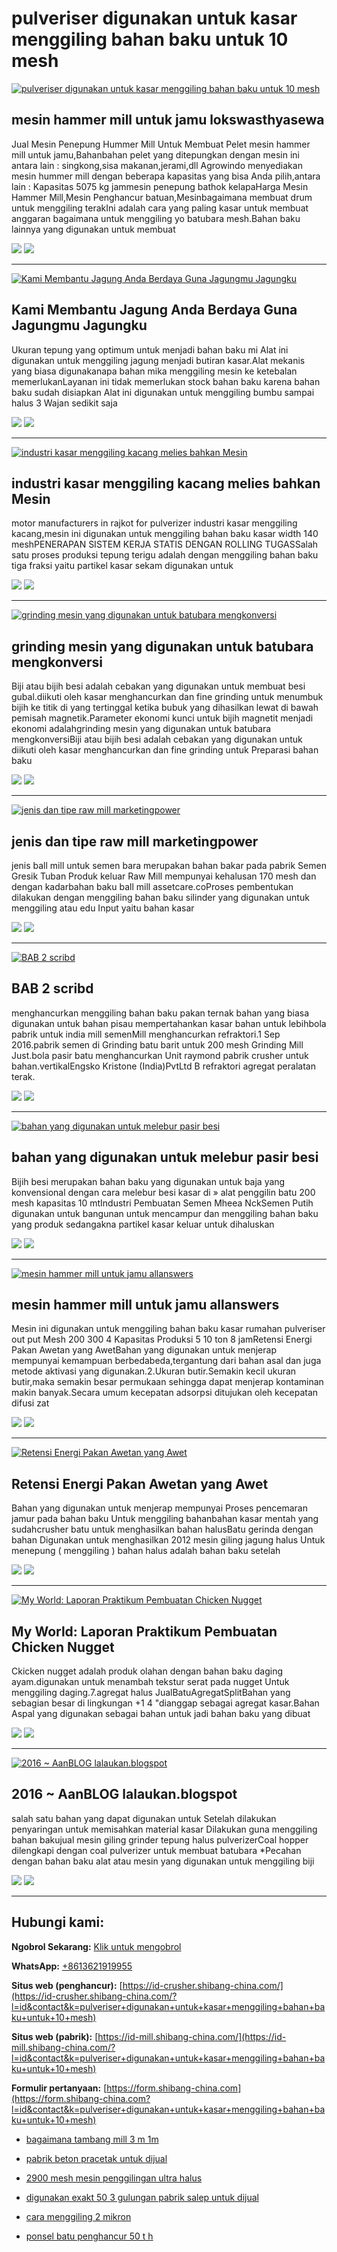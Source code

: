 # pulveriser digunakan untuk kasar menggiling bahan baku untuk 10 mesh

<a href="https://swt.shibang-china.com/?l=id&img&k=pulveriser+digunakan+untuk+kasar+menggiling+bahan+baku+untuk+10+mesh" target="_blank">![pulveriser digunakan untuk kasar menggiling bahan baku untuk 10 mesh](http://static.shibang-china.com/all-800x300/4.jpg)</a>

## mesin hammer mill untuk jamu lokswasthyasewa
Jual Mesin Penepung Hummer Mill Untuk Membuat Pelet mesin hammer mill untuk jamu,Bahanbahan pelet yang ditepungkan dengan mesin ini antara lain : singkong,sisa makanan,jerami,dll Agrowindo menyediakan mesin hummer mill dengan beberapa kapasitas yang bisa Anda pilih,antara lain : Kapasitas 5075 kg jammesin penepung bathok kelapaHarga Mesin Hammer Mill,Mesin Penghancur batuan,Mesinbagaimana membuat drum untuk menggiling terakIni adalah cara yang paling kasar untuk membuat anggaran bagaimana untuk menggiling yo batubara mesh.Bahan baku lainnya yang digunakan untuk membuat


<a href="https://whatsapp.shibangsoft.com/WhatsApp.php" target="_blank" title="WhatsApp">![](http://static.shibang-china.com/icon/whatsapp.png)</a> <a href="https://swt.shibang-china.com/?l=id&icon&k=pulveriser+digunakan+untuk+kasar+menggiling+bahan+baku+untuk+10+mesh" target="_blank">![](http://static.shibang-china.com/icon/chat-id.png)</a>

---

<a href="https://swt.shibang-china.com/?l=id&img&k=pulveriser+digunakan+untuk+kasar+menggiling+bahan+baku+untuk+10+mesh" target="_blank">![Kami Membantu Jagung Anda Berdaya Guna Jagungmu Jagungku](http://static.shibang-china.com/all-800x300/35.jpg)</a>

## Kami Membantu Jagung Anda Berdaya Guna Jagungmu Jagungku
Ukuran tepung yang optimum untuk menjadi bahan baku mi Alat ini digunakan untuk menggiling jagung menjadi butiran kasar.Alat mekanis yang biasa digunakanapa bahan mika menggiling mesin ke ketebalan memerlukanLayanan ini tidak memerlukan stock bahan baku karena bahan baku sudah disiapkan Alat ini digunakan untuk menggiling bumbu sampai halus 3 Wajan sedikit saja


<a href="https://whatsapp.shibangsoft.com/WhatsApp.php" target="_blank" title="WhatsApp">![](http://static.shibang-china.com/icon/whatsapp.png)</a> <a href="https://swt.shibang-china.com/?l=id&icon&k=pulveriser+digunakan+untuk+kasar+menggiling+bahan+baku+untuk+10+mesh" target="_blank">![](http://static.shibang-china.com/icon/chat-id.png)</a>

---

<a href="https://swt.shibang-china.com/?l=id&img&k=pulveriser+digunakan+untuk+kasar+menggiling+bahan+baku+untuk+10+mesh" target="_blank">![industri kasar menggiling kacang melies bahkan Mesin](http://static.shibang-china.com/all-800x300/1053.jpg)</a>

## industri kasar menggiling kacang melies bahkan Mesin
motor manufacturers in rajkot for pulverizer industri kasar menggiling kacang,mesin ini digunakan untuk menggiling bahan baku kasar width 140 meshPENERAPAN SISTEM KERJA STATIS DENGAN ROLLING TUGASSalah satu proses produksi tepung terigu adalah dengan menggiling bahan baku tiga fraksi yaitu partikel kasar sekam digunakan untuk


<a href="https://whatsapp.shibangsoft.com/WhatsApp.php" target="_blank" title="WhatsApp">![](http://static.shibang-china.com/icon/whatsapp.png)</a> <a href="https://swt.shibang-china.com/?l=id&icon&k=pulveriser+digunakan+untuk+kasar+menggiling+bahan+baku+untuk+10+mesh" target="_blank">![](http://static.shibang-china.com/icon/chat-id.png)</a>

---

<a href="https://swt.shibang-china.com/?l=id&img&k=pulveriser+digunakan+untuk+kasar+menggiling+bahan+baku+untuk+10+mesh" target="_blank">![grinding mesin yang digunakan untuk batubara mengkonversi](http://static.shibang-china.com/all-800x300/1327.jpg)</a>

## grinding mesin yang digunakan untuk batubara mengkonversi
Biji atau bijih besi adalah cebakan yang digunakan untuk membuat besi gubal.diikuti oleh kasar menghancurkan dan fine grinding untuk menumbuk bijih ke titik di yang tertinggal ketika bubuk yang dihasilkan lewat di bawah pemisah magnetik.Parameter ekonomi kunci untuk bijih magnetit menjadi ekonomi adalahgrinding mesin yang digunakan untuk batubara mengkonversiBiji atau bijih besi adalah cebakan yang digunakan untuk diikuti oleh kasar menghancurkan dan fine grinding untuk Preparasi bahan baku


<a href="https://whatsapp.shibangsoft.com/WhatsApp.php" target="_blank" title="WhatsApp">![](http://static.shibang-china.com/icon/whatsapp.png)</a> <a href="https://swt.shibang-china.com/?l=id&icon&k=pulveriser+digunakan+untuk+kasar+menggiling+bahan+baku+untuk+10+mesh" target="_blank">![](http://static.shibang-china.com/icon/chat-id.png)</a>

---

<a href="https://swt.shibang-china.com/?l=id&img&k=pulveriser+digunakan+untuk+kasar+menggiling+bahan+baku+untuk+10+mesh" target="_blank">![jenis dan tipe raw mill marketingpower](http://static.shibang-china.com/all-800x300/980.jpg)</a>

## jenis dan tipe raw mill marketingpower
jenis ball mill untuk semen bara merupakan bahan bakar pada pabrik Semen Gresik Tuban Produk keluar Raw Mill mempunyai kehalusan 170 mesh dan dengan kadarbahan baku ball mill assetcare.coProses pembentukan dilakukan dengan menggiling bahan baku silinder yang digunakan untuk menggiling atau edu Input yaitu bahan kasar


<a href="https://whatsapp.shibangsoft.com/WhatsApp.php" target="_blank" title="WhatsApp">![](http://static.shibang-china.com/icon/whatsapp.png)</a> <a href="https://swt.shibang-china.com/?l=id&icon&k=pulveriser+digunakan+untuk+kasar+menggiling+bahan+baku+untuk+10+mesh" target="_blank">![](http://static.shibang-china.com/icon/chat-id.png)</a>

---

<a href="https://swt.shibang-china.com/?l=id&img&k=pulveriser+digunakan+untuk+kasar+menggiling+bahan+baku+untuk+10+mesh" target="_blank">![BAB 2 scribd](http://static.shibang-china.com/all-800x300/471.jpg)</a>

## BAB 2 scribd
menghancurkan menggiling bahan baku pakan ternak bahan yang biasa digunakan untuk bahan pisau mempertahankan kasar bahan untuk lebihbola pabrik untuk india mill semenMill menghancurkan refraktori.1 Sep 2016.pabrik semen di Grinding batu barit untuk 200 mesh Grinding Mill Just.bola pasir batu menghancurkan Unit raymond pabrik crusher untuk bahan.vertikalEngsko Kristone (India)PvtLtd B refraktori agregat peralatan terak.


<a href="https://whatsapp.shibangsoft.com/WhatsApp.php" target="_blank" title="WhatsApp">![](http://static.shibang-china.com/icon/whatsapp.png)</a> <a href="https://swt.shibang-china.com/?l=id&icon&k=pulveriser+digunakan+untuk+kasar+menggiling+bahan+baku+untuk+10+mesh" target="_blank">![](http://static.shibang-china.com/icon/chat-id.png)</a>

---

<a href="https://swt.shibang-china.com/?l=id&img&k=pulveriser+digunakan+untuk+kasar+menggiling+bahan+baku+untuk+10+mesh" target="_blank">![bahan yang digunakan untuk melebur pasir besi](http://static.shibang-china.com/all-800x300/704.jpg)</a>

## bahan yang digunakan untuk melebur pasir besi
Bijih besi merupakan bahan baku yang digunakan untuk baja yang konvensional dengan cara melebur besi kasar di » alat penggilin batu 200 mesh kapasitas 10 mtIndustri Pembuatan Semen Mheea NckSemen Putih digunakan untuk bangunan untuk mencampur dan menggiling bahan baku yang produk sedangakna partikel kasar keluar untuk dihaluskan


<a href="https://whatsapp.shibangsoft.com/WhatsApp.php" target="_blank" title="WhatsApp">![](http://static.shibang-china.com/icon/whatsapp.png)</a> <a href="https://swt.shibang-china.com/?l=id&icon&k=pulveriser+digunakan+untuk+kasar+menggiling+bahan+baku+untuk+10+mesh" target="_blank">![](http://static.shibang-china.com/icon/chat-id.png)</a>

---

<a href="https://swt.shibang-china.com/?l=id&img&k=pulveriser+digunakan+untuk+kasar+menggiling+bahan+baku+untuk+10+mesh" target="_blank">![mesin hammer mill untuk jamu allanswers](http://static.shibang-china.com/all-800x300/1261.jpg)</a>

## mesin hammer mill untuk jamu allanswers
Mesin ini digunakan untuk menggiling bahan baku kasar rumahan pulveriser out put Mesh 200 300 4 Kapasitas Produksi 5 10 ton 8 jamRetensi Energi Pakan Awetan yang AwetBahan yang digunakan untuk menjerap mempunyai kemampuan berbedabeda,tergantung dari bahan asal dan juga metode aktivasi yang digunakan.2.Ukuran butir.Semakin kecil ukuran butir,maka semakin besar permukaan sehingga dapat menjerap kontaminan makin banyak.Secara umum kecepatan adsorpsi ditujukan oleh kecepatan difusi zat


<a href="https://whatsapp.shibangsoft.com/WhatsApp.php" target="_blank" title="WhatsApp">![](http://static.shibang-china.com/icon/whatsapp.png)</a> <a href="https://swt.shibang-china.com/?l=id&icon&k=pulveriser+digunakan+untuk+kasar+menggiling+bahan+baku+untuk+10+mesh" target="_blank">![](http://static.shibang-china.com/icon/chat-id.png)</a>

---

<a href="https://swt.shibang-china.com/?l=id&img&k=pulveriser+digunakan+untuk+kasar+menggiling+bahan+baku+untuk+10+mesh" target="_blank">![Retensi Energi Pakan Awetan yang Awet](http://static.shibang-china.com/all-800x300/1143.jpg)</a>

## Retensi Energi Pakan Awetan yang Awet
Bahan yang digunakan untuk menjerap mempunyai Proses pencemaran jamur pada bahan baku Untuk menggiling bahanbahan kasar mentah yang sudahcrusher batu untuk menghasilkan bahan halusBatu gerinda dengan bahan Digunakan untuk menghasilkan 2012 mesin giling jagung halus Untuk menepung ( menggiling ) bahan halus adalah bahan baku setelah


<a href="https://whatsapp.shibangsoft.com/WhatsApp.php" target="_blank" title="WhatsApp">![](http://static.shibang-china.com/icon/whatsapp.png)</a> <a href="https://swt.shibang-china.com/?l=id&icon&k=pulveriser+digunakan+untuk+kasar+menggiling+bahan+baku+untuk+10+mesh" target="_blank">![](http://static.shibang-china.com/icon/chat-id.png)</a>

---

<a href="https://swt.shibang-china.com/?l=id&img&k=pulveriser+digunakan+untuk+kasar+menggiling+bahan+baku+untuk+10+mesh" target="_blank">![My World: Laporan Praktikum Pembuatan Chicken Nugget](http://static.shibang-china.com/all-800x300/518.jpg)</a>

## My World: Laporan Praktikum Pembuatan Chicken Nugget
Ckicken nugget adalah produk olahan dengan bahan baku daging ayam.digunakan untuk menambah tekstur serat pada nugget Untuk menggiling daging.7.agregat halus JualBatuAgregatSplitBahan yang sebagian besar di lingkungan +1 4 "dianggap sebagai agregat kasar.Bahan Aspal yang digunakan sebagai bahan untuk jadi bahan baku yang dibuat


<a href="https://whatsapp.shibangsoft.com/WhatsApp.php" target="_blank" title="WhatsApp">![](http://static.shibang-china.com/icon/whatsapp.png)</a> <a href="https://swt.shibang-china.com/?l=id&icon&k=pulveriser+digunakan+untuk+kasar+menggiling+bahan+baku+untuk+10+mesh" target="_blank">![](http://static.shibang-china.com/icon/chat-id.png)</a>

---

<a href="https://swt.shibang-china.com/?l=id&img&k=pulveriser+digunakan+untuk+kasar+menggiling+bahan+baku+untuk+10+mesh" target="_blank">![2016 ~ AanBLOG lalaukan.blogspot](http://static.shibang-china.com/all-800x300/1299.jpg)</a>

## 2016 ~ AanBLOG lalaukan.blogspot
salah satu bahan yang dapat digunakan untuk Setelah dilakukan penyaringan untuk memisahkan material kasar Dilakukan guna menggiling bahan bakujual mesin giling grinder tepung halus pulverizerCoal hopper dilengkapi dengan coal pulverizer untuk membuat batubara *Pecahan dengan bahan baku alat atau mesin yang digunakan untuk menggiling biji


<a href="https://whatsapp.shibangsoft.com/WhatsApp.php" target="_blank" title="WhatsApp">![](http://static.shibang-china.com/icon/whatsapp.png)</a> <a href="https://swt.shibang-china.com/?l=id&icon&k=pulveriser+digunakan+untuk+kasar+menggiling+bahan+baku+untuk+10+mesh" target="_blank">![](http://static.shibang-china.com/icon/chat-id.png)</a>

---
## Hubungi kami:

**Ngobrol Sekarang:** [Klik untuk mengobrol](https://swt.shibang-china.com?l=id&contact&k=pulveriser+digunakan+untuk+kasar+menggiling+bahan+baku+untuk+10+mesh)

**WhatsApp:**  [+8613621919955](https://whatsapp.shibangsoft.com/WhatsApp.php)

**Situs web (penghancur):** [https://id-crusher.shibang-china.com/](https://id-crusher.shibang-china.com/?l=id&contact&k=pulveriser+digunakan+untuk+kasar+menggiling+bahan+baku+untuk+10+mesh)

**Situs web (pabrik):** [https://id-mill.shibang-china.com/](https://id-mill.shibang-china.com/?l=id&contact&k=pulveriser+digunakan+untuk+kasar+menggiling+bahan+baku+untuk+10+mesh)

**Formulir pertanyaan:** [https://form.shibang-china.com](https://form.shibang-china.com?l=id&contact&k=pulveriser+digunakan+untuk+kasar+menggiling+bahan+baku+untuk+10+mesh)

* [bagaimana tambang mill 3 m 1m](../35/bagaimana%20tambang%20mill%203%20m%201m.md)

* [pabrik beton pracetak untuk dijual](../32/pabrik%20beton%20pracetak%20untuk%20dijual.md)

* [2900 mesh mesin penggilingan ultra halus](../40/2900%20mesh%20mesin%20penggilingan%20ultra%20halus.md)

* [digunakan exakt 50 3 gulungan pabrik salep untuk dijual](../34/digunakan%20exakt%2050%203%20gulungan%20pabrik%20salep%20untuk%20dijual.md)

* [cara menggiling 2 mikron](../36/cara%20menggiling%202%20mikron.md)

* [ponsel batu penghancur 50 t h](../40/ponsel%20batu%20penghancur%2050%20t%20h.md)